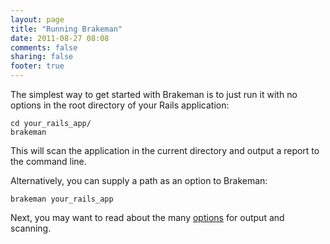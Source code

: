 ```yaml
---
layout: page
title: "Running Brakeman"
date: 2011-08-27 08:08
comments: false
sharing: false
footer: true
---
```


The simplest way to get started with Brakeman is to just run it with no options in the root directory of your Rails application:

    cd your_rails_app/
    brakeman

This will scan the application in the current directory and output a report to the command line.

Alternatively, you can supply a path as an option to Brakeman:

    brakeman your_rails_app

Next, you may want to read about the many [options](/docs/options) for output and scanning.
